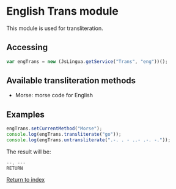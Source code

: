 # English Trans module

This module is used for transliteration.

## Accessing

```javascript
var engTrans = new (JsLingua.getService("Trans", "eng"))();
```

## Available transliteration methods

- Morse: morse code for English

## Examples

```javascript
engTrans.setCurrentMethod("Morse");
console.log(engTrans.transliterate("go"));
console.log(engTrans.untransliterate(".-. . - ..- .-. -."));
```

The result will be:

```
--. ---
RETURN
```

[Return to index](./index.md)
